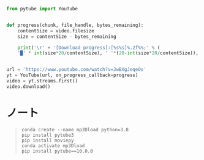 ```python
from pytube import YouTube


def progress(chunk, file_handle, bytes_remaining):
    contentSize = video.filesize
    size = contentSize - bytes_remaining

    print('\r' + '[Download progress]:[%s%s]%.2f%%;' % (
    '█' * int(size*20/contentSize), ' '*(20-int(size*20/contentSize)), float(size/contentSize*100)), end='')


url = 'https://www.youtube.com/watch?v=JwBXgJeqeOs'
yt = YouTube(url, on_progress_callback=progress)
video = yt.streams.first()
video.download()
```
# ノート
> `conda create --name mp3Dload python=3.8` <br>
> `pip install pytube3` <br>
> `pip install moviepy` <br>
> `conda activate mp3Dload` <br>
> `pip install pytube==10.0.0`
